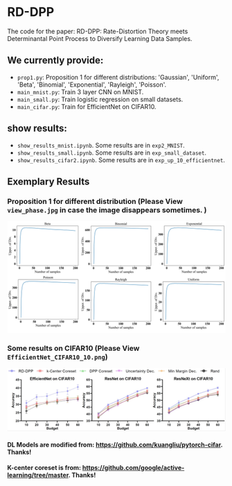 # RD-DPP
The code for the paper: RD-DPP: Rate-Distortion Theory meets Determinantal Point Process to Diversify Learning Data Samples.

## We currently provide:
- ```prop1.py```: Proposition 1 for different distributions:
'Gaussian', 'Uniform', 'Beta', 'Binomial', 'Exponential', 'Rayleigh', 'Poisson'.
- ```main_mnist.py```: Train 3 layer CNN on MNIST.
- ```main_small.py```: Train logistic regression on small datasets.
- ```main_cifar.py```: Train for EfficientNet on CIFAR10. 


## show results:
- ```show_results_mnist.ipynb```. Some results are in ```exp2_MNIST```.
- ```show_results_small.ipynb```. Some results are in ```exp_small_dataset```.
- ```show_results_cifar2.ipynb```. Some results are in ```exp_up_10_efficientnet```.


## Exemplary Results
### Proposition 1 for different distribution (Please View ```view_phase.jpg``` in case the image disappears sometimes. )

<div align="center">
	<img src="https://github.com/XiwenChen-Clemson/RD-DPP/blob/main/view_phase.jpg" alt="Editor" width="800">
</div>

### Some results on CIFAR10 (Please View ```EfficientNet_CIFAR10_10.png```)

<div align="center">
	<img src="https://github.com/XiwenChen-Clemson/RD-DPP/blob/main/threenet_result.jpg" alt="Editor" width="800">
</div>





#### DL Models are modified from: https://github.com/kuangliu/pytorch-cifar. Thanks!
#### K-center coreset is from: https://github.com/google/active-learning/tree/master. Thanks!


